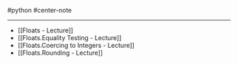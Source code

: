 #python #center-note 

---

- [[Floats - Lecture]]
- [[Floats.Equality Testing - Lecture]]
- [[Floats.Coercing to Integers - Lecture]]
- [[Floats.Rounding - Lecture]]
